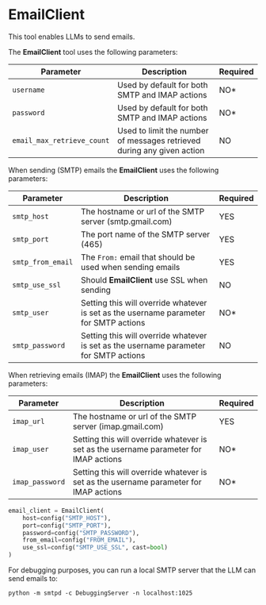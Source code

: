 # EmailClient

This tool enables LLMs to send emails.

The **EmailClient** tool uses the following parameters: 

| Parameter      | Description                          | Required |
| ----------- | ------------------------------------ |----------|
| `username`  | Used by default for both SMTP and IMAP actions  | NO* |
| `password`       | Used by default for both SMTP and IMAP actions | NO* |
| `email_max_retrieve_count`    | Used to limit the number of messages retrieved during any given action | NO |

When sending (SMTP) emails the **EmailClient** uses the following parameters:

| Parameter      | Description                          | Required |
| ----------- | ------------------------------------ |----------|
| `smtp_host`  | The hostname or url of the SMTP server (smtp.gmail.com)  | YES |
| `smtp_port`       | The port name of the SMTP server (465) | YES |
| `smtp_from_email`    | The `From:` email that should be used when sending emails | YES |
| `smtp_use_ssl` | Should **EmailClient** use SSL when sending | NO |
| `smtp_user`       | Setting this will override whatever is set as the username parameter for SMTP actions | NO* |
| `smtp_password`    | Setting this will override whatever is set as the username parameter for SMTP actions | NO |

When retrieving emails (IMAP) the **EmailClient** uses the following parameters: 

| Parameter      | Description                          | Required |
| ----------- | ------------------------------------ |----------|
| `imap_url`  | The hostname or url of the SMTP server (imap.gmail.com)  | YES |
| `imap_user`       | Setting this will override whatever is set as the username parameter for IMAP actions | NO* |
| `imap_password`    | Setting this will override whatever is set as the username parameter for IMAP actions | NO* |

```python
email_client = EmailClient(
    host=config("SMTP_HOST"),
    port=config("SMTP_PORT"),
    password=config("SMTP_PASSWORD"),
    from_email=config("FROM_EMAIL"),
    use_ssl=config("SMTP_USE_SSL", cast=bool)
)
```

For debugging purposes, you can run a local SMTP server that the LLM can send emails to:

```shell
python -m smtpd -c DebuggingServer -n localhost:1025
```
